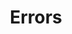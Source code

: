 ---
title: Errors
position_number: 3
parameters:
  - name:
    content:
content_markdown: |-

  Here are the status codes returned with the Error.

  | Code | Name         | Description                                               |
  | ---- | ------------ | --------------------------------------------------------- |
  | 200  | OK           | Success                                                   |
  | 201  | Created      | Creation Successful                                       |
  | 400  | Bad Request  | We could not process that action                          |
  | 401  | Unauthorized | We could not verify who you say you are                   |
  | 403  | Forbidden    | You do not have enough permission to access this resource |
  | 409  | Conflict     | There might be a resource with the same attributes        |

  All errors will return JSON in the following format.

left_code_blocks:
  - code_block:
    title:
    language:
right_code_blocks:
  - code_block: |-
      {
        "status": "error",
        "message": "error message here"
      }
    title: Response
    language: json
---